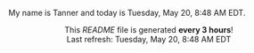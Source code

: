 My name is Tanner and today is Tuesday, May 20, 8:48 AM EDT.

<p align="center">This <i>README</i> file is generated <b>every 3 hours</b>!</br>Last refresh: Tuesday, May 20, 8:48 AM EDT<br /></p>
